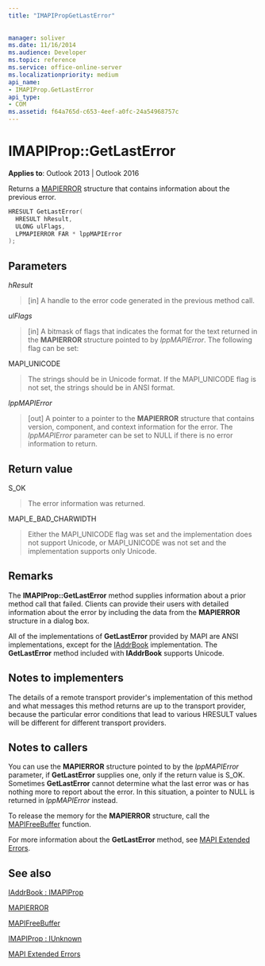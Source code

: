 ```yaml
---
title: "IMAPIPropGetLastError"
 
 
manager: soliver
ms.date: 11/16/2014
ms.audience: Developer
ms.topic: reference
ms.service: office-online-server
ms.localizationpriority: medium
api_name:
- IMAPIProp.GetLastError
api_type:
- COM
ms.assetid: f64a765d-c653-4eef-a0fc-24a54968757c
---
```


# IMAPIProp::GetLastError

  
  
**Applies to**: Outlook 2013 | Outlook 2016 
  
Returns a [MAPIERROR](mapierror.md) structure that contains information about the previous error. 
  
```cpp
HRESULT GetLastError(
  HRESULT hResult,
  ULONG ulFlags,
  LPMAPIERROR FAR * lppMAPIError
);
```

## Parameters

 _hResult_
  
> [in] A handle to the error code generated in the previous method call.
    
 _ulFlags_
  
> [in] A bitmask of flags that indicates the format for the text returned in the **MAPIERROR** structure pointed to by  _lppMAPIError_. The following flag can be set:
    
MAPI_UNICODE 
  
> The strings should be in Unicode format. If the MAPI_UNICODE flag is not set, the strings should be in ANSI format.
    
 _lppMAPIError_
  
> [out] A pointer to a pointer to the **MAPIERROR** structure that contains version, component, and context information for the error. The  _lppMAPIError_ parameter can be set to NULL if there is no error information to return. 
    
## Return value

S_OK 
  
> The error information was returned.
    
MAPI_E_BAD_CHARWIDTH 
  
> Either the MAPI_UNICODE flag was set and the implementation does not support Unicode, or MAPI_UNICODE was not set and the implementation supports only Unicode.
    
## Remarks

The **IMAPIProp::GetLastError** method supplies information about a prior method call that failed. Clients can provide their users with detailed information about the error by including the data from the **MAPIERROR** structure in a dialog box. 
  
All of the implementations of **GetLastError** provided by MAPI are ANSI implementations, except for the [IAddrBook](iaddrbookimapiprop.md) implementation. The **GetLastError** method included with **IAddrBook** supports Unicode. 
  
## Notes to implementers

The details of a remote transport provider's implementation of this method and what messages this method returns are up to the transport provider, because the particular error conditions that lead to various HRESULT values will be different for different transport providers.
  
## Notes to callers

You can use the **MAPIERROR** structure pointed to by the  _lppMAPIError_ parameter, if **GetLastError** supplies one, only if the return value is S_OK. Sometimes **GetLastError** cannot determine what the last error was or has nothing more to report about the error. In this situation, a pointer to NULL is returned in  _lppMAPIError_ instead. 
  
To release the memory for the **MAPIERROR** structure, call the [MAPIFreeBuffer](mapifreebuffer.md) function. 
  
For more information about the **GetLastError** method, see [MAPI Extended Errors](mapi-extended-errors.md).
  
## See also



[IAddrBook : IMAPIProp](iaddrbookimapiprop.md)
  
[MAPIERROR](mapierror.md)
  
[MAPIFreeBuffer](mapifreebuffer.md)
  
[IMAPIProp : IUnknown](imapipropiunknown.md)


[MAPI Extended Errors](mapi-extended-errors.md)

